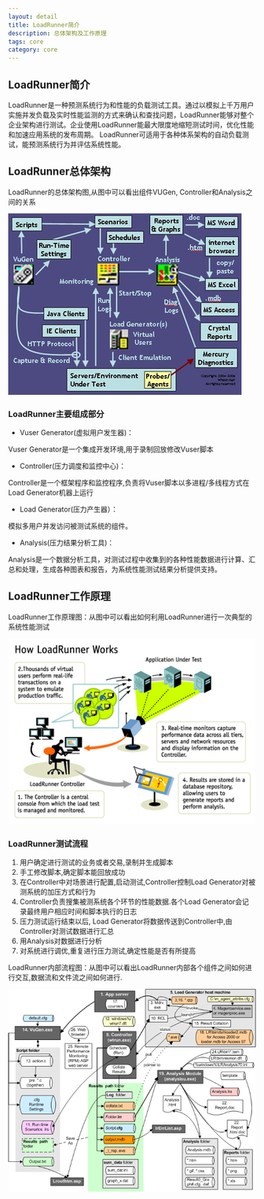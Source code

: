 ```yaml
---
layout: detail
title: LoadRunner简介
description: 总体架构及工作原理
tags: core
category: core
---
```


## LoadRunner简介

LoadRunner是一种预测系统行为和性能的负载测试工具。通过以模拟上千万用户实施并发负载及实时性能监测的方式来确认和查找问题，LoadRunner能够对整个企业架构进行测试。企业使用LoadRunner能最大限度地缩短测试时间，优化性能和加速应用系统的发布周期。 LoadRunner可适用于各种体系架构的自动负载测试，能预测系统行为并评估系统性能。

## LoadRunner总体架构

 LoadRunner的总体架构图,从图中可以看出组件VUGen, Controller和Analysis之间的关系
 
![loadrunner总体架构图](/pictures/LoadRunner/loadrunner总体架构图.jpg "loadrunner总体架构图")


### LoadRunner主要组成部分
- Vuser Generator(虚拟用户发生器)：

Vuser Generator是一个集成开发环境,用于录制回放修改Vuser脚本

- Controller(压力调度和监控中心)：

Controller是一个框架程序和监控程序,负责将Vuser脚本以多进程/多线程方式在Load Generator机器上运行

- Load Generator(压力产生器）：

模拟多用户并发访问被测试系统的组件。

- Analysis(压力结果分析工具)：

Analysis是一个数据分析工具，对测试过程中收集到的各种性能数据进行计算、汇总和处理，生成各种图表和报告，为系统性能测试结果分析提供支持。

## LoadRunner工作原理

LoadRunner工作原理图：从图中可以看出如何利用LoadRunner进行一次典型的系统性能测试

![LoadRunnner工作原理图](/pictures/LoadRunner/loadrunner工作原理图.jpg "loadrunner工作原理图")

### LoadRunner测试流程
1. 用户确定进行测试的业务或者交易,录制并生成脚本
2. 手工修改脚本,确定脚本能回放成功
3. 在Controller中对场景进行配置,启动测试,Controller控制Load Generator对被测系统的加压方式和行为
4. Controller负责搜集被测系统各个环节的性能数据.各个Load Generator会记录最终用户相应时间和脚本执行的日志
5. 压力测试运行结束以后, Load Generator将数据传送到Controller中,由Controller对测试数据进行汇总
6. 用Analysis对数据进行分析
7. 对系统进行调优,重复进行压力测试,确定性能是否有所提高


LoadRunner内部流程图：从图中可以看出LoadRunner内部各个组件之间如何进行交互,数据流和文件流之间如何进行.

![loadrunner内部流程图](/pictures/LoadRunner/loadrunner内部流程图.jpg "loadrunner内部流程图")

 
